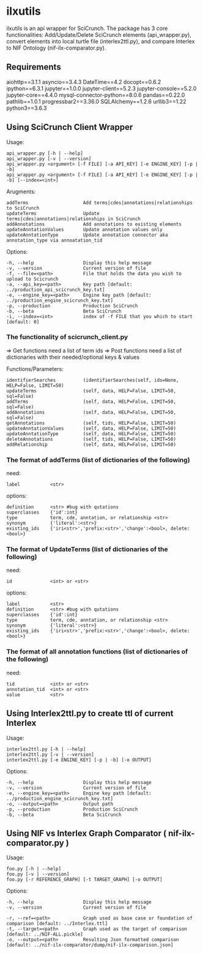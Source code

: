 # ilxutils
ilxutils is an api wrapper for SciCrunch. The package has 3 core functionalities:
Add/Update/Delete SciCrunch elements (api_wrapper.py), convert elements into local turtle file
(interlex2ttl.py), and compare Interlex to NIF Ontology (nif-ilx-comparator.py).

## Requirements
aiohttp==3.1.1
asyncio==3.4.3
DateTime==4.2
docopt==0.6.2
ipython==6.3.1
jupyter==1.0.0
jupyter-client==5.2.3
jupyter-console==5.2.0
jupyter-core==4.4.0
mysql-connector-python==8.0.6
pandas==0.22.0
pathlib==1.0.1
progressbar2==3.36.0
SQLAlchemy==1.2.6
urllib3==1.22
python3==3.6.3

## Using SciCrunch Client Wrapper
Usage:

    api_wrapper.py [-h | --help]
    api_wrapper.py [-v | --version]
    api_wrapper.py <argument> [-f FILE] [-a API_KEY] [-e ENGINE_KEY] [-p | -b]
    api_wrapper.py <argument> [-f FILE] [-a API_KEY] [-e ENGINE_KEY] [-p | -b] [--index=<int>]

Arugments:

    addTerms                    Add terms|cdes|annotations|relationships to SciCrunch
    updateTerms                 Update terms|cdes|annotations|relationships in SciCrunch
    addAnnotations              Add annotations to existing elements
    updateAnntationValues       Update annotation values only
    updateAnntationType         Update annotation connector aka annotation_type via annoatation_tid

Options:

    -h, --help                  Display this help message
    -v, --version               Current version of file
    -f, --file=<path>           File that holds the data you wish to upload to Scicrunch
    -a, --api_key=<path>        Key path [default: ../production_api_scicrunch_key.txt]
    -e, --engine_key=<path>     Engine key path [default: ../production_engine_scicrunch_key.txt]
    -p, --production            Production SciCrunch
    -b, --beta                  Beta SciCrunch
    -i, --index=<int>           index of -f FILE that you which to start [default: 0]

### The functionality of scicrunch_client.py
=> Get functions need a list of term ids
=> Post functions need a list of dictionaries with their needed/optional keys & values

Functions/Parameters:

    identifierSearches          (identifierSearches(self, ids=None, HELP=False, LIMIT=50)
    updateTerms                 (self, data, HELP=False, LIMIT=50, sql=False)
    addTerms                    (self, data, HELP=False, LIMIT=50, sql=False)
    addAnnotations              (self, data, HELP=False, LIMIT=50, sql=False)
    getAnnotations              (self, tids, HELP=False, LIMIT=50)
    updateAnntationValues       (self, data, HELP=False, LIMIT=50)
    updateAnntationType         (self, data, HELP=False, LIMIT=50)
    deleteAnnotations           (self, tids, HELP=False, LIMIT=50)
    addRelationship             (self, data, HELP=False, LIMIT=50)

### The format of addTerms (list of dictionaries of the following)
need:

    label           <str>

options:

    definition      <str> #bug with qutations
    superclasses    {'id':int}
    type            term, cde, anntation, or relationship <str>
    synonym         {'literal':<str>}
    existing_ids    {'iri<str>','prefix:<str>','change':<bool>, delete:<bool>}

### The format of UpdateTerms (list of dictionaries of the following)
need:

    id              <int> or <str>

options:

    label           <str>
    definition      <str> #bug with qutations
    superclasses    {'id':int}
    type            term, cde, anntation, or relationship <str>
    synonym         {'literal':<str>}
    existing_ids    {'iri<str>','prefix:<str>','change':<bool>, delete:<bool>}

### The format of all annotation functions (list of dictionaries of the following)
need:

    tid             <int> or <str>
    annotation_tid  <int> or <str>
    value           <str>

## Using Interlex2ttl.py to create ttl of current Interlex
Usage:

    interlex2ttl.py [-h | --help]
    interlex2ttl.py [-v | --version]
    interlex2ttl.py [-e ENGINE_KEY] [-p | -b] [-o OUTPUT]

Options:

    -h, --help                  Display this help message
    -v, --version               Current version of file
    -e, --engine_key=<path>     Engine key path [default: ../production_engine_scicrunch_key.txt]
    -o, --output=<path>         Output path
    -p, --production            Production SciCrunch
    -b, --beta                  Beta SciCrunch

## Using NIF vs Interlex Graph Comparator ( nif-ilx-comparator.py )
Usage:  

    foo.py [-h | --help]
    foo.py [-v | --version]
    foo.py [-r REFERENCE_GRAPH] [-t TARGET_GRAPH] [-o OUTPUT]

Options:

    -h, --help                  Display this help message
    -v, --version               Current version of file

    -r, --ref=<path>            Graph used as base case or foundation of comparison [default: ../Interlex.ttl]
    -t, --target=<path>         Graph used as the target of comparison [default: ../NIF-ALL.pickle]
    -o, --output=<path>         Resulting Json formatted comparison [default: ../nif-ilx-comparator/dump/nif-ilx-comparison.json]
